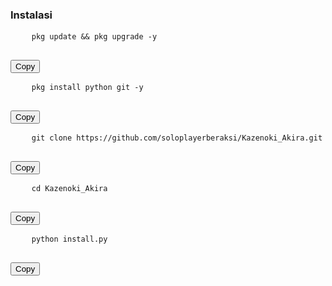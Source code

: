 ### Instalasi

<p>
  <pre>
    <code>pkg update && pkg upgrade -y</code>
  </pre>
  <button onclick="navigator.clipboard.writeText('pkg update && pkg upgrade -y')">Copy</button>
</p>

<p>
  <pre>
    <code>pkg install python git -y</code>
  </pre>
  <button onclick="navigator.clipboard.writeText('pkg install python git -y')">Copy</button>
</p>

<p>
  <pre>
    <code>git clone https://github.com/soloplayerberaksi/Kazenoki_Akira.git</code>
  </pre>
  <button onclick="navigator.clipboard.writeText('git clone https://github.com/soloplayerberaksi/Kazenoki_Akira.git')">Copy</button>
</p>

<p>
  <pre>
    <code>cd Kazenoki_Akira</code>
  </pre>
  <button onclick="navigator.clipboard.writeText('cd Kazenoki_Akira')">Copy</button>
</p>

<p>
  <pre>
    <code>python install.py</code>
  </pre>
  <button onclick="navigator.clipboard.writeText('python install.py')">Copy</button>
</p>
